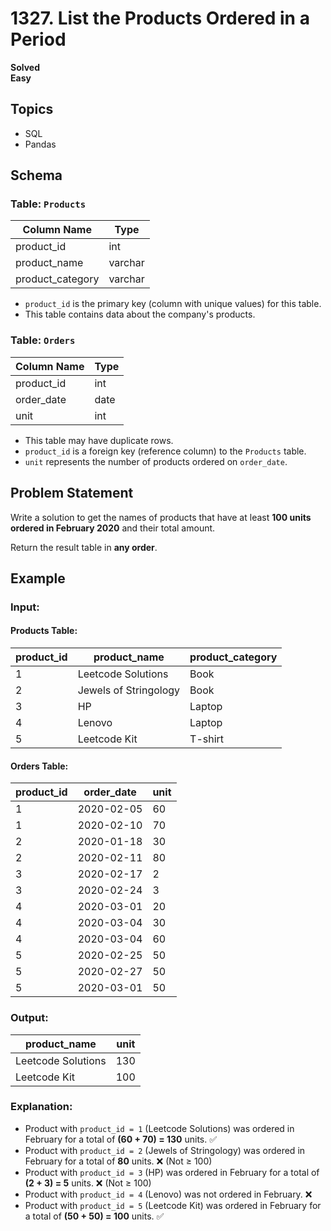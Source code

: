 # 1327. List the Products Ordered in a Period

**Solved**  
**Easy**  

## Topics  
- SQL  
- Pandas  

## Schema  

### Table: `Products`
| Column Name      | Type    |
|------------------|---------|
| product_id       | int     |
| product_name     | varchar |
| product_category | varchar |

- `product_id` is the primary key (column with unique values) for this table.
- This table contains data about the company's products.


### Table: `Orders`
| Column Name   | Type  |
|--------------|-------|
| product_id   | int   |
| order_date   | date  |
| unit         | int   |

- This table may have duplicate rows.
- `product_id` is a foreign key (reference column) to the `Products` table.
- `unit` represents the number of products ordered on `order_date`.

## Problem Statement  

Write a solution to get the names of products that have at least **100 units ordered in February 2020** and their total amount.

Return the result table in **any order**.

## Example  

### **Input:**  
#### Products Table:
| product_id | product_name          | product_category |
|------------|-----------------------|------------------|
| 1          | Leetcode Solutions    | Book             |
| 2          | Jewels of Stringology | Book             |
| 3          | HP                    | Laptop           |
| 4          | Lenovo                | Laptop           |
| 5          | Leetcode Kit          | T-shirt          |

#### Orders Table:
| product_id | order_date  | unit  |
|------------|------------|-------|
| 1          | 2020-02-05 | 60    |
| 1          | 2020-02-10 | 70    |
| 2          | 2020-01-18 | 30    |
| 2          | 2020-02-11 | 80    |
| 3          | 2020-02-17 | 2     |
| 3          | 2020-02-24 | 3     |
| 4          | 2020-03-01 | 20    |
| 4          | 2020-03-04 | 30    |
| 4          | 2020-03-04 | 60    |
| 5          | 2020-02-25 | 50    |
| 5          | 2020-02-27 | 50    |
| 5          | 2020-03-01 | 50    |

### **Output:**  
| product_name       | unit  |
|--------------------|------|
| Leetcode Solutions | 130  |
| Leetcode Kit       | 100  |

### **Explanation:**  
- Product with `product_id = 1` (Leetcode Solutions) was ordered in February for a total of **(60 + 70) = 130** units. ✅  
- Product with `product_id = 2` (Jewels of Stringology) was ordered in February for a total of **80** units. ❌ (Not ≥ 100)  
- Product with `product_id = 3` (HP) was ordered in February for a total of **(2 + 3) = 5** units. ❌ (Not ≥ 100)  
- Product with `product_id = 4` (Lenovo) was not ordered in February. ❌  
- Product with `product_id = 5` (Leetcode Kit) was ordered in February for a total of **(50 + 50) = 100** units. ✅  
```